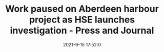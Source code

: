 ---
"title": "Work paused on Aberdeen harbour project as HSE launches investigation - Press and Journal"
"date": "2021-9-15 17:52:0"
"feed_name": "GOOGLENEWSCONSTRUCTION"
"feed_website": "https://news.google.com/search?q=construction%2Bincident&hl=en-US&gl=US&ceid=US:en"
"feed_rss": "https://news.google.com/rss/search?q=construction%2Bincident&hl=en-US&gl=US&ceid=US:en"
"link": "https://www.pressandjournal.co.uk/fp/news/aberdeen/3472178/work-paused-on-aberdeen-harbour-project-as-hse-launches-investigation-following-accident/"
"file": "_posts/2021-1-1-f14180e5240818096469ab75867638f2f46a3004.md"
"accident": "0"
"drilling": "0"
"dead": "0"
"injured": "0"
---